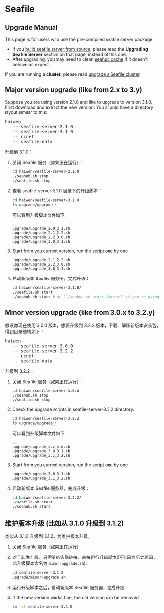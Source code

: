 # Seafile

## Upgrade Manual

This page is for users who use the pre-compiled seafile server package.

- If you [build seafile server from source](../build_seafile/server.md), please read the **Upgrading Seafile Server** section on that page, instead of this one.
- After upgrading, you may need to clean [seahub cache](add_memcached.md) if it doesn't behave as expect.

If you are running a **cluster**, please read [upgrade a Seafile cluster](../deploy_pro/upgrade_a_cluster.md).

## Major version upgrade (like from 2.x to 3.y)


Suppose you are using version 2.1.0 and like to upgrade to version 3.1.0. First download and extract the new version. You should have a directory layout similar to this:


<pre>
haiwen
   -- seafile-server-2.1.0
   -- seafile-server-3.1.0
   -- ccnet
   -- seafile-data
</pre>


升级到 3.1.0：

1. 关闭 Seafile 服务（如果正在运行）：

   ```sh
   cd haiwen/seafile-server-2.1.0
   ./seahub.sh stop
   ./seafile.sh stop
   ```
2. 查看 seafile-server-3.1.0 目录下的升级脚本：

   ```sh
   cd haiwen/seafile-server-3.1.0
   ls upgrade/upgrade_*
   ```

   可以看到升级脚本文件如下:

   ```
   ...
   upgrade/upgrade_2.0_2.1.sh
   upgrade/upgrade_2.1_2.2.sh
   upgrade/upgrade_2.2_3.0.sh
   upgrade/upgrade_3.0_3.1.sh
   ```

3. Start from you current version, run the script one by one

   ```
   upgrade/upgrade_2.1_2.2.sh
   upgrade/upgrade_2.2_3.0.sh
   upgrade/upgrade_3.0_3.1.sh
   ```

4. 启动新版本 Seafile 服务器，完成升级：

   ```sh
   cd haiwen/seafile-server-3.1.0/
   ./seafile.sh start
   ./seahub.sh start # or "./seahub.sh start-fastcgi" if you're using fastcgi
   ```

## Minor version upgrade (like from 3.0.x to 3.2.y)

假设你现在使用 3.0.0 版本，想要升级到 3.2.2 版本，下载、解压新版本安装包，得到目录结构如下：


<pre>
haiwen
   -- seafile-server-3.0.0
   -- seafile-server-3.2.2
   -- ccnet
   -- seafile-data
</pre>


升级到 3.2.2：

1. 关闭 Seafile 服务（如果正在运行）：

   ```sh
   cd haiwen/seafile-server-3.0.0
   ./seahub.sh stop
   ./seafile.sh stop
   ```
2. Check the upgrade scripts in seafile-server-3.2.2 directory.

   ```sh
   cd haiwen/seafile-server-3.2.2
   ls upgrade/upgrade_*
   ```

   可以看到升级脚本文件如下:

   ```
   ...
   upgrade/upgrade_2.2_3.0.sh
   upgrade/upgrade_3.0_3.1.sh
   upgrade/upgrade_3.1_3.2.sh
   ```

3. Start from you current version, run the script one by one

   ```
   upgrade/upgrade_3.0_3.1.sh
   upgrade/upgrade_3.1_3.2.sh
   ```

4. 启动新版本 Seafile 服务器，完成升级：

   ```sh
   cd haiwen/seafile-server-3.2.2/
   ./seafile.sh start
   ./seahub.sh start
   ```


## 维护版本升级 (比如从 3.1.0 升级到 3.1.2)

类似从 3.1.0 升级到 3.1.2，为维护版本升级。


1. 关闭 Seafile 服务（如果正在运行）
2. 对于此类升级，只需更新头像链接，直接运行升级脚本即可(因为历史原因，此升级脚本命名为 `minor-upgrade.sh`):

   ```sh
   cd seafile-server-3.1.2
   upgrade/minor-upgrade.sh
   ```

3. 运行升级脚本之后，启动新版本 Seafile 服务器，完成升级

4. If the new version works fine, the old version can be removed

   ```sh
   rm -rf seafile-server-3.1.0
   ```

